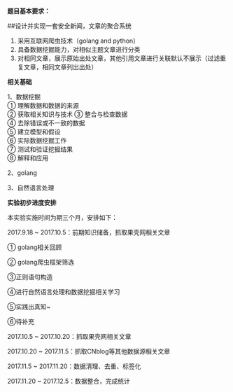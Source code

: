 **题目基本要求：**

##设计并实现一套安全新闻，文章的聚合系统

1. 采用互联网爬虫技术（golang and python）
1. 具备数据挖掘能力，对相似主题文章进行分类
1. 对相同文章，展示原始出处文章，其他引用文章进行关联默认不展示（过滤重复文章，相同文章列出出处）

**相关基础**

1、数据挖掘  
① 理解数据和数据的来源   
② 获取相关知识与技术 
③ 整合与检查数据  
④ 去除错误或不一致的数据   
⑤ 建立模型和假设  
⑥ 实际数据挖掘工作   
⑦ 测试和验证挖掘结果  
⑧ 解释和应用

2、golang

3、自然语言处理


**实验初步进度安排**

本实验实施时间为期三个月，安排如下：

2017.9.18 ~ 2017.10.5：前期知识储备，抓取果壳网相关文章

① golang相关回顾

② golang爬虫框架筛选

③正则语句构造

④进行自然语言处理和数据挖掘相关学习

⑤实践出真知~

⑥待补充

2017.10.5 ~ 2017.10.20：抓取果壳网相关文章

2017.10.20 ~ 2017.11.5：抓取CNblog等其他数据源相关文章

2017.11.5 ~ 2017.11.20：数据清理、去重、标签化

2017.11.20 ~ 2017.12.5：数据整合，完成统计